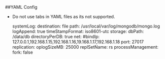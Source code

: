##YAML Config

- Do not use tabs in YAML files as its not supported.

  
    systemLog:
      destination: file
      path: /usr/local/var/log/mongodb/mongo.log
      logAppend: true
      timeStampFormat: iso8601-utc
    storage:
      dbPath: /data/db
      directoryPerDB: true
    net:
      #bindIp: 127.0.0.1,192.168.1.15,192.168.1.16,19.168.1.17,192.168.1.18
      port: 27017
    replication:
      oplogSizeMB: 25000
      replSetName: rs
    processManagement:
      fork: false
      
